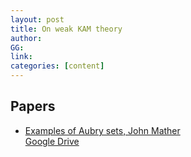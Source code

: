 ```yaml
---
layout: post
title: On weak KAM theory
author: 
GG: 
link: 
categories: [content]
---
```



## Papers
- [Examples of Aubry sets, John Mather]() 
    <br> 
    [Google Drive](https://drive.google.com/file/d/1gppKzVhSa0Gsg52SFucp2rwy_TelZFSe/view?usp=sharing)